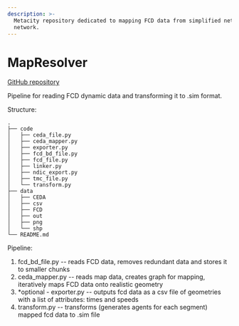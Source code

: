 ```yaml
---
description: >-
  Metacity repository dedicated to mapping FCD data from simplified net to CEDA
  network.
---
```


# MapResolver

[GitHub repository](https://github.com/MetacitySuite/Metacity-MapResolver)

Pipeline for reading FCD dynamic data and transforming it to .sim format.

Structure:

```
.
├── code
│   ├── ceda_file.py
│   ├── ceda_mapper.py
│   ├── exporter.py
│   ├── fcd_bd_file.py
│   ├── fcd_file.py
│   ├── linker.py
│   ├── ndic_export.py
│   ├── tmc_file.py
│   └── transform.py
├── data
│   ├── CEDA
│   ├── csv
│   ├── FCD
│   ├── out
│   ├── png
│   └── shp
└── README.md
```

Pipeline:

1. fcd\_bd\_file.py -- reads FCD data, removes redundant data and stores it to smaller chunks
2. ceda\_mapper.py -- reads map data, creates graph for mapping, iteratively maps FCD data onto realistic geometry
3. \*optional - exporter.py -- outputs fcd data as a csv file of geometries with a list of attributes: times and speeds
4. transform.py -- transforms (generates agents for each segment) mapped fcd data to .sim file

